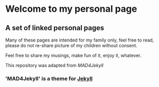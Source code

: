 # Welcome to my personal page


## A set of linked personal pages
Many of these pages are intended for my family only, feel free to read, please do not re-share picture of my children without consent.

Feel free to share my musings, make fun of it, enjoy it, whatever.


 This repository was adapted from *MAD4Jekyll*
### 'MAD4Jekyll' is a theme for [Jekyll](https://github.com/jekyll/)
